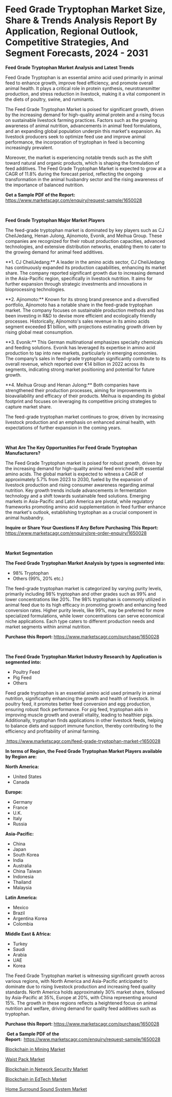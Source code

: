<p><h1>Feed Grade Tryptophan Market Size, Share & Trends Analysis Report By Application, Regional Outlook, Competitive Strategies, And Segment Forecasts, 2024 - 2031</h1></p><p><strong>Feed Grade Tryptophan Market Analysis and Latest Trends</strong></p>
<p><p>Feed Grade Tryptophan is an essential amino acid used primarily in animal feed to enhance growth, improve feed efficiency, and promote overall animal health. It plays a critical role in protein synthesis, neurotransmitter production, and stress reduction in livestock, making it a vital component in the diets of poultry, swine, and ruminants. </p><p>The Feed Grade Tryptophan Market is poised for significant growth, driven by the increasing demand for high-quality animal protein and a rising focus on sustainable livestock farming practices. Factors such as the growing awareness of animal nutrition, advancements in animal feed formulations, and an expanding global population underpin this market's expansion. As livestock producers seek to optimize feed use and improve animal performance, the incorporation of tryptophan in feed is becoming increasingly prevalent.</p><p>Moreover, the market is experiencing notable trends such as the shift toward natural and organic products, which is shaping the formulation of feed additives. The Feed Grade Tryptophan Market is expected to grow at a CAGR of 11.8% during the forecast period, reflecting the ongoing transformation in the animal husbandry sector and the rising awareness of the importance of balanced nutrition.</p></p>
<p><strong>Get a Sample PDF of the Report:&nbsp;</strong> <a href="https://www.marketscagr.com/enquiry/request-sample/1650028?utm_campaign=1126&utm_medium=2&utm_source=Github&utm_content=ia&utm_term=26092024&utm_id=feed-grade-tryptophan">https://www.marketscagr.com/enquiry/request-sample/1650028</a></p>
<p>&nbsp;</p>
<p><strong>Feed Grade Tryptophan Major Market Players</strong></p>
<p><p>The feed-grade tryptophan market is dominated by key players such as CJ CheilJedang, Henan Julong, Ajinomoto, Evonik, and Meihua Group. These companies are recognized for their robust production capacities, advanced technologies, and extensive distribution networks, enabling them to cater to the growing demand for animal feed additives.</p><p>**1. CJ CheilJedang:** A leader in the amino acids sector, CJ CheilJedang has continuously expanded its production capabilities, enhancing its market share. The company reported significant growth due to increasing demand in the Asia-Pacific region, specifically in livestock nutrition. It aims for further expansion through strategic investments and innovations in bioprocessing technologies.</p><p>**2. Ajinomoto:** Known for its strong brand presence and a diversified portfolio, Ajinomoto has a notable share in the feed-grade tryptophan market. The company focuses on sustainable production methods and has been investing in R&D to devise more efficient and ecologically friendly processes. Historically, Ajinomoto's sales revenue in its amino acids segment exceeded $1 billion, with projections estimating growth driven by rising global meat consumption.</p><p>**3. Evonik:** This German multinational emphasizes specialty chemicals and feeding solutions. Evonik has leveraged its expertise in amino acid production to tap into new markets, particularly in emerging economies. The company’s sales in feed-grade tryptophan significantly contribute to its overall revenue, which reported over €14 billion in 2022 across its segments, indicating strong market positioning and potential for future growth.</p><p>**4. Meihua Group and Henan Julong:** Both companies have strengthened their production processes, aiming for improvements in bioavailability and efficacy of their products. Meihua is expanding its global footprint and focuses on leveraging its competitive pricing strategies to capture market share.</p><p>The feed-grade tryptophan market continues to grow, driven by increasing livestock production and an emphasis on enhanced animal health, with expectations of further expansion in the coming years.</p></p>
<p>&nbsp;</p>
<p><strong>What Are The Key Opportunities For Feed Grade Tryptophan Manufacturers?</strong></p>
<p><p>The Feed Grade Tryptophan market is poised for robust growth, driven by the increasing demand for high-quality animal feed enriched with essential amino acids. The global market is expected to witness a CAGR of approximately 5.7% from 2023 to 2030, fueled by the expansion of livestock production and rising consumer awareness regarding animal nutrition. Key growth trends include advancements in fermentation technology and a shift towards sustainable feed solutions. Emerging markets in Asia-Pacific and Latin America are pivotal, while regulatory frameworks promoting amino acid supplementation in feed further enhance the market's outlook, establishing tryptophan as a crucial component in animal husbandry.</p></p>
<p><strong>Inquire or Share Your Questions If Any Before Purchasing This Report:</strong> <a href="https://www.marketscagr.com/enquiry/pre-order-enquiry/1650028?utm_campaign=1126&utm_medium=2&utm_source=Github&utm_content=ia&utm_term=26092024&utm_id=feed-grade-tryptophan">https://www.marketscagr.com/enquiry/pre-order-enquiry/1650028</a></p>
<p>&nbsp;</p>
<p><strong>Market Segmentation</strong></p>
<p><strong>The Feed Grade Tryptophan Market Analysis by types is segmented into:</strong></p>
<p><ul><li>98% Tryptophan</li><li>Others (99%, 20% etc.)</li></ul></p>
<p><p>The feed-grade tryptophan market is categorized by varying purity levels, primarily including 98% tryptophan and other grades such as 99% and lower concentrations like 20%. The 98% tryptophan is commonly utilized in animal feed due to its high efficacy in promoting growth and enhancing feed conversion rates. Higher purity levels, like 99%, may be preferred for more specialized formulations, while lower concentrations can serve economical niche applications. Each type caters to different production needs and market segments within animal nutrition.</p></p>
<p><strong>Purchase this Report:&nbsp;</strong><a href="https://www.marketscagr.com/purchase/1650028?utm_campaign=1126&utm_medium=2&utm_source=Github&utm_content=ia&utm_term=26092024&utm_id=feed-grade-tryptophan">https://www.marketscagr.com/purchase/1650028</a></p>
<p>&nbsp;</p>
<p><strong>The Feed Grade Tryptophan Market Industry Research by Application is segmented into:</strong></p>
<p><ul><li>Poultry Feed</li><li>Pig Feed</li><li>Others</li></ul></p>
<p><p>Feed grade tryptophan is an essential amino acid used primarily in animal nutrition, significantly enhancing the growth and health of livestock. In poultry feed, it promotes better feed conversion and egg production, ensuring robust flock performance. For pig feed, tryptophan aids in improving muscle growth and overall vitality, leading to healthier pigs. Additionally, tryptophan finds applications in other livestock feeds, helping to balance diets and support immune function, thereby contributing to the efficiency and profitability of animal farming.</p></p>
<p><a href="https://www.marketscagr.com/feed-grade-tryptophan-market-r1650028?utm_campaign=1126&utm_medium=2&utm_source=Github&utm_content=ia&utm_term=26092024&utm_id=feed-grade-tryptophan">&nbsp;https://www.marketscagr.com/feed-grade-tryptophan-market-r1650028</a></p>
<p><strong>In terms of Region, the Feed Grade Tryptophan Market Players available by Region are:</strong></p>
<p>
    <p> <strong> North America: </strong>
        <ul>
            <li>United States</li>
            <li>Canada</li>
        </ul>
        </p> 
    <p> <strong> Europe: </strong>
        <ul>
            <li>Germany</li>
            <li>France</li>
            <li>U.K.</li>
            <li>Italy</li>
            <li>Russia</li>
        </ul>
        </p> 
    <p> <strong> Asia-Pacific: </strong>
        <ul>
            <li>China</li>
            <li>Japan</li>
            <li>South Korea</li>
            <li>India</li>
            <li>Australia</li>
            <li>China Taiwan</li>
            <li>Indonesia</li>
            <li>Thailand</li>
            <li>Malaysia</li>
        </ul>
        </p> 
    <p> <strong> Latin America: </strong>
        <ul>
            <li>Mexico</li>
            <li>Brazil</li>
            <li>Argentina Korea</li>
            <li>Colombia</li>
        </ul>
        </p> 
    <p> <strong> Middle East & Africa: </strong>
        <ul>
            <li>Turkey</li>
            <li>Saudi</li>
            <li>Arabia</li>
            <li>UAE</li>
            <li>Korea</li>
        </ul>
    </p>
    </p>
<p><p>The Feed Grade Tryptophan market is witnessing significant growth across various regions, with North America and Asia-Pacific anticipated to dominate due to rising livestock production and increasing feed quality standards. North America holds approximately 30% market share, followed by Asia-Pacific at 35%, Europe at 20%, with China representing around 15%. The growth in these regions reflects a heightened focus on animal nutrition and welfare, driving demand for quality feed additives such as tryptophan.</p></p>
<p><strong>Purchase this Report: </strong><a href="https://www.marketscagr.com/purchase/1650028?utm_campaign=1126&utm_medium=2&utm_source=Github&utm_content=ia&utm_term=26092024&utm_id=feed-grade-tryptophan">https://www.marketscagr.com/purchase/1650028</a></p>
<p>&nbsp;<strong>Get a Sample PDF of the Report:&nbsp;&nbsp;</strong><a href="https://www.marketscagr.com/enquiry/request-sample/1650028?utm_campaign=1126&utm_medium=2&utm_source=Github&utm_content=ia&utm_term=26092024&utm_id=feed-grade-tryptophan">https://www.marketscagr.com/enquiry/request-sample/1650028</a></p>
<p><strong></strong></p>
<p><p><a href="https://www.linkedin.com/pulse/what-influencing-future-blockchain-mining-market-insights-growth-ero8f?utm_campaign=1126&utm_medium=2&utm_source=Github&utm_content=ia&utm_term=26092024&utm_id=feed-grade-tryptophan">Blockchain in Mining Market</a></p><p><a href="https://issuu.com/reportprime-2/docs/waist-pack-market-size-2030.pptx_633e0b55c3e484?utm_campaign=1126&utm_medium=2&utm_source=Github&utm_content=ia&utm_term=26092024&utm_id=feed-grade-tryptophan">Waist Pack Market</a></p><p><a href="https://www.linkedin.com/pulse/global-blockchain-network-security-market-size-share-analysis-vszyf?utm_campaign=1126&utm_medium=2&utm_source=Github&utm_content=ia&utm_term=26092024&utm_id=feed-grade-tryptophan">Blockchain in Network Security Market</a></p><p><a href="https://www.linkedin.com/pulse/blockchain-edtech-market-outlook-share-analysis-growth-trends-la4nf?trackingId=t8fdKitOQ9Sgqp9nMH7a9w%3D%3D&utm_campaign=1126&utm_medium=2&utm_source=Github&utm_content=ia&utm_term=26092024&utm_id=feed-grade-tryptophan">Blockchain in EdTech Market</a></p><p><a href="https://issuu.com/reportprime-2/docs/home-surround-sound-system-market-s_db4aeb3849e72f?utm_campaign=1126&utm_medium=2&utm_source=Github&utm_content=ia&utm_term=26092024&utm_id=feed-grade-tryptophan">Home Surround Sound System Market</a></p></p>